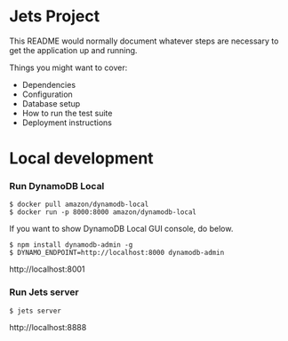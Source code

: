# Jets Project

This README would normally document whatever steps are necessary to get the application up and running.

Things you might want to cover:

* Dependencies
* Configuration
* Database setup
* How to run the test suite
* Deployment instructions

# Local development

### Run DynamoDB Local
```shell script
$ docker pull amazon/dynamodb-local
$ docker run -p 8000:8000 amazon/dynamodb-local
```

If you want to show DynamoDB Local GUI console, do below.

```shell script
$ npm install dynamodb-admin -g
$ DYNAMO_ENDPOINT=http://localhost:8000 dynamodb-admin
```
http://localhost:8001

### Run Jets server
```
$ jets server
```
http://localhost:8888
